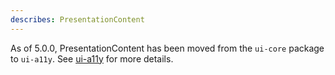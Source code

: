 ```yaml
---
describes: PresentationContent
---
```


As of 5.0.0, PresentationContent has been moved from the `ui-core` package to `ui-a11y`.
See [ui-a11y](#ui-a11y) for more details.
